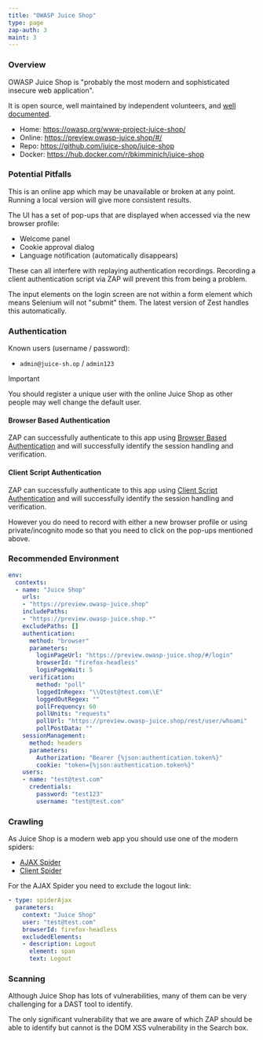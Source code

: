 ```yaml
---
title: "OWASP Juice Shop"
type: page
zap-auth: 3
maint: 3
---
```


### Overview

OWASP Juice Shop is "probably the most modern and sophisticated insecure web application".

It is open source, well maintained by independent volunteers, and [well documented](https://help.owasp-juice.shop/).

* Home: https://owasp.org/www-project-juice-shop/
* Online: https://preview.owasp-juice.shop/#/
* Repo: https://github.com/juice-shop/juice-shop
* Docker: https://hub.docker.com/r/bkimminich/juice-shop

### Potential Pitfalls

This is an online app which may be unavailable or broken at any point.
Running a local version will give more consistent results.

The UI has a set of pop-ups that are displayed when accessed via the new browser profile:

* Welcome panel
* Cookie approval dialog
* Language notification (automatically disappears)

These can all interfere with replaying authentication recordings. Recording a client authentication script via ZAP will prevent this from being a problem.

The input elements on the login screen are not within a form element which means Selenium will not "submit" them.
The latest version of Zest handles this automatically.

### Authentication

Known users (username / password):

* `admin@juice-sh.op` / `admin123`

> [!IMPORTANT]
> You should register a unique user with the online Juice Shop as other people may well change the default user.

#### Browser Based Authentication

ZAP can successfully authenticate to this app using 
[Browser Based Authentication](/docs/desktop/addons/authentication-helper/browser-auth/) 
and will successfully identify the session handling and verification.

#### Client Script Authentication

ZAP can successfully authenticate to this app using 
[Client Script Authentication](/docs/desktop/addons/authentication-helper/client-script/) 
and will successfully identify the session handling and verification.

However you do need to record with either a new browser profile or using private/incognito mode so that you need to click
on the pop-ups mentioned above.

### Recommended Environment

```yaml
env:
  contexts:
  - name: "Juice Shop"
    urls:
    - "https://preview.owasp-juice.shop"
    includePaths:
    - "https://preview.owasp-juice.shop.*"
    excludePaths: [] 
    authentication:
      method: "browser"
      parameters:
        loginPageUrl: "https://preview.owasp-juice.shop/#/login"
        browserId: "firefox-headless"
        loginPageWait: 5
      verification:
        method: "poll"
        loggedInRegex: "\\Qtest@test.com\\E"
        loggedOutRegex: ""
        pollFrequency: 60
        pollUnits: "requests"
        pollUrl: "https://preview.owasp-juice.shop/rest/user/whoami"
        pollPostData: ""
    sessionManagement:
      method: headers
      parameters:
        Authorization: "Bearer {%json:authentication.token%}"
        cookie: "token={%json:authentication.token%}"
    users:
    - name: "test@test.com"
      credentials:
        password: "test123"
        username: "test@test.com"
```

### Crawling

As Juice Shop is a modern web app you should use one of the modern spiders:

* [AJAX Spider](/docs/desktop/addons/ajax-spider/)
* [Client Spider](/docs/desktop/addons/client-side-integration/spider/)

For the AJAX Spider you need to exclude the logout link:

``` yaml
- type: spiderAjax
  parameters:
    context: "Juice Shop"
    user: "test@test.com"
    browserId: firefox-headless
    excludedElements:
    - description: Logout
      element: span
      text: Logout
 ```

### Scanning

Although Juice Shop has lots of vulnerabilities, many of them can be very challenging for a DAST tool to identify.

The only significant vulnerability that we are aware of which ZAP should be able to identify but cannot is the DOM XSS vulnerability in the Search box.
